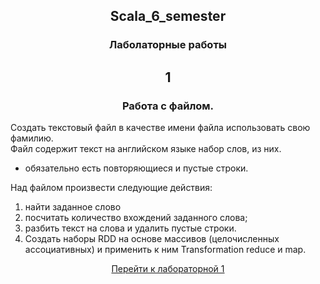 <h2 align="center">Scala_6_semester</h2>

<h3 align="center">Лаболаторные работы </h3>
<h2 align="center">1</h2>

<h3 align="center">
  Работа с файлом.
</h3>

Создать текстовый файл в качестве имени файла использовать свою фамилию. <br/>
Файл содержит текст на английском языке набор слов, из них.


* обязательно есть повторяющиеся и пустые строки.

Над файлом произвести следующие действия:<br/>

1. найти заданное слово
2. посчитать количество вхождений заданного слова;
3. разбить текст на слова и удалить пустые строки.
4. Создать наборы RDD на основе массивов (целочисленных ассоциативных) и применить к ним Transformation reduce и map.

<div align="center">
  <a href="https://github.com/NIOHOMY/Scala_6_semester/blob/main/labs/lab1.txt">Перейти к лабораторной 1</a>
</div>

##
